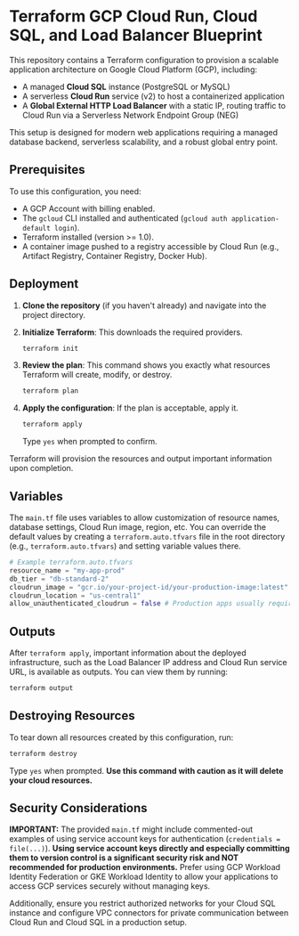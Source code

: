 # Terraform GCP Cloud Run, Cloud SQL, and Load Balancer Blueprint

This repository contains a Terraform configuration to provision a scalable application architecture on Google Cloud Platform (GCP), including:

-   A managed **Cloud SQL** instance (PostgreSQL or MySQL)
-   A serverless **Cloud Run** service (v2) to host a containerized application
-   A **Global External HTTP Load Balancer** with a static IP, routing traffic to Cloud Run via a Serverless Network Endpoint Group (NEG)

This setup is designed for modern web applications requiring a managed database backend, serverless scalability, and a robust global entry point.

## Prerequisites

To use this configuration, you need:

-   A GCP Account with billing enabled.
-   The `gcloud` CLI installed and authenticated (`gcloud auth application-default login`).
-   Terraform installed (version >= 1.0).
-   A container image pushed to a registry accessible by Cloud Run (e.g., Artifact Registry, Container Registry, Docker Hub).

## Deployment

1.  **Clone the repository** (if you haven't already) and navigate into the project directory.

2.  **Initialize Terraform**: This downloads the required providers.

    ```bash
    terraform init
    ```

3.  **Review the plan**: This command shows you exactly what resources Terraform will create, modify, or destroy.

    ```bash
    terraform plan
    ```

4.  **Apply the configuration**: If the plan is acceptable, apply it.

    ```bash
    terraform apply
    ```
    Type `yes` when prompted to confirm.

Terraform will provision the resources and output important information upon completion.

## Variables

The `main.tf` file uses variables to allow customization of resource names, database settings, Cloud Run image, region, etc. You can override the default values by creating a `terraform.auto.tfvars` file in the root directory (e.g., `terraform.auto.tfvars`) and setting variable values there.

```terraform
# Example terraform.auto.tfvars
resource_name = "my-app-prod"
db_tier = "db-standard-2"
cloudrun_image = "gcr.io/your-project-id/your-production-image:latest"
cloudrun_location = "us-central1"
allow_unauthenticated_cloudrun = false # Production apps usually require authentication
```

## Outputs

After `terraform apply`, important information about the deployed infrastructure, such as the Load Balancer IP address and Cloud Run service URL, is available as outputs. You can view them by running:

```bash
terraform output
```

## Destroying Resources

To tear down all resources created by this configuration, run:

```bash
terraform destroy
```

Type `yes` when prompted. **Use this command with caution as it will delete your cloud resources.**

## Security Considerations

**IMPORTANT:** The provided `main.tf` might include commented-out examples of using service account keys for authentication (`credentials = file(...)`). **Using service account keys directly and especially committing them to version control is a significant security risk and NOT recommended for production environments.** Prefer using GCP Workload Identity Federation or GKE Workload Identity to allow your applications to access GCP services securely without managing keys.

Additionally, ensure you restrict authorized networks for your Cloud SQL instance and configure VPC connectors for private communication between Cloud Run and Cloud SQL in a production setup.